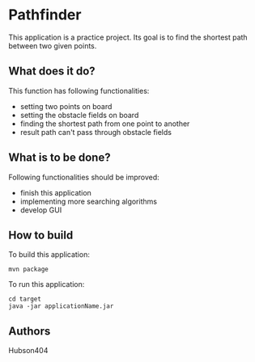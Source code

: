 # Pathfinder
This application is a practice project.
Its goal is to find the shortest path between two given points.


## What does it do?
This function has following functionalities:
- setting two points on board
- setting the obstacle fields on board
- finding the shortest path from one point to another
- result path can't pass through obstacle fields

## What is to be done?
Following functionalities should be improved:
- finish this application
- implementing more searching algorithms
- develop GUI


## How to build
To build this application:
```
mvn package
```
To run this application:
```
cd target
java -jar applicationName.jar
```

## Authors
Hubson404 